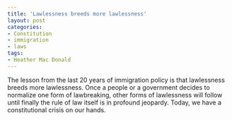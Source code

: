 ```yaml
---
title: 'Lawlessness breeds more lawlessness'
layout: post
categories:
- Constitution
- immigration
- laws
tags:
- Heather Mac Donald
---
```


The lesson from the last 20 years of immigration policy is that lawlessness breeds more lawlessness. Once a people or a government decides to normalize one form of lawbreaking, other forms of lawlessness will follow until finally the rule of law itself is in profound jeopardy. Today, we have a constitutional crisis on our hands.